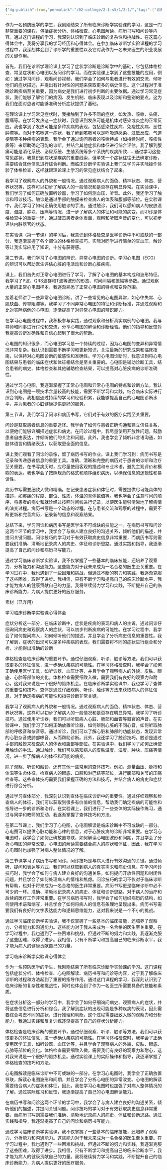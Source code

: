 ```yaml
---
{"dg-publish":true,"permalink":"/02-college/2-1-s5/1/2-1/","tags":["诊断学","作业"],"noteIcon":""}
---
```


作为一名预防医学的学生，我刚刚结束了所有临床诊断学实验课的学习，这是一门非常重要的课程，包括症状分析、体格检查、心电图解读、病历书写和问诊等内容。通过这门课程的学习，我深刻认识到了临床诊断的复杂性和挑战性。在这篇心得体会中，我将分享我的学习经历和心得体会。在参加临床诊断学实验课程的学习过程中，我深刻体会到了诊断学的重要性以及它对我作为一名未来医生的职业发展的关键作用。

首先，我们在诊断学理论课上学习了症状学诊断是诊断学中的基础，它包括体格检查、常见症状和心电图以及问诊的学习。而在实验课上学到了这些技能的应用，例如：通过学习问诊，观看问诊视频，我们学会了如何与患者进行有效的交流，倾听他们的症状描述，并提出有针对性的问题来获取更多的病史信息。这个过程对于准确诊断疾病至关重要，因为病史是我们进行初步判断的主要依据。通过学习常见症状，我们能够了解它们的病因、发生机制、临床表现以及诊断和鉴别的要点。这为我们在面对患者时能够准确分析症状提供了基础。

在理论课上学习常见症状时，我接触到了许多不同的症状，如发热、咳嗽、头痛、腹痛等。在学习发热这一症状时，我意识到发热可能是机体对感染或炎症的正常反应。我也学到了发热可能是多种疾病的表现，包括感染性疾病、免疫性疾病、恶性肿瘤等。而对于咳嗽这一症状，我了解到咳嗽可以是呼吸道感染、过敏反应、气道梗阻等多种疾病的表现。我学会了通过询问患者的咳嗽特点（如持续时间、咳痰性质等）来帮助确定可能的诊断，并结合其他症状和体征进行综合评估。我了解到腹痛可能是消化系统、泌尿系统、生殖系统等多个系统的疾病所致......通过学习这些常见症状，我意识到症状是疾病的重要线索，但单凭一个症状往往无法确定诊断，需要结合其他信息进行综合判断。而临床诊断学实验课上我们又学习并实际操作体验了体格检查，这样就跟理论课上学习的常见症状结合了起来。

我学习了观察病人的外貌和一般情况。通过观察病人的面色、精神状态、体态、营养状况等，这样可以初步了解病人的一般情况和是否存在明显异常。在实验课中，我们学习了如何正确放置听诊器，学习了如何测血压，听音。此外，我还学习了触诊和叩诊技巧。触诊是通过手部的触摸来检查病人的体表和腹部等部位。在实验课中，我们学习了如何正确使用触诊的手法。通过触诊，我们可以感知病人的皮肤温度、湿度、肿块、压痛等情况，进一步了解病人的体征和可能的病变。而叩诊是体格检查中的重要一环，通过敲击患者身体表面，观察和听取声音的变化，可以初步评估内脏器官的状态。

在实验课（第一节课）的学习后，我意识到体格检查是医学诊断中不可或缺的一部分，我逐渐掌握了各个部位的体格检查技巧。实际对同学进行简单的查血压，触诊等让我实际应用了知识，十分有获得感。

第二节课，我们学习了心电图的辨识，异常心电图的诊断。学习心电图（ECG）的辨识可以帮助医生评估心脏的电活动和诊断心脏疾病。

课上，我们首先对正常心电图进行了学习，了解了心电图的基本构成和波形特征。我学习了P波、QRS波群和T波等波形的形态、时间间隔和振幅等参数。通过观察大量的正常心电图样本，我逐渐熟悉了正常心电图的特点和变异范围。

接着老师讲了一些异常心电图诊断。讲了一些常见的心电图异常，如心律失常、心肌缺血、传导阻滞等。我学习了不同异常心电图的特征和诊断标准，并通过观察和比对实际病例的心电图，逐渐提高了对异常心电图的辨识能力。

在学习心电图过程中，我积极参与实践，通过观察和分析真实病例的心电图。我与导师和同事进行讨论和交流，分享心电图的解读和诊断经验。他们的指导和反馈对我提高诊断准确性和自信心起到了很大的帮助。

心电图的知识很多，而心电图学习是一个持续的过程，因为心电图的变异和异常情况非常复杂。我认识到需要不断学习和更新知识，关注最新的研究成果和临床指南，以保持对心电图诊断的敏感性和准确性。学习心电图诊断时，我意识到将心电图结果与患者的临床症状和体征相结合是至关重要的。心电图是辅助诊断工具，结合患者的病史、体格检查和其他辅助检查结果，可以提高对心脏疾病的诊断准确性。

通过学习心电图，我逐渐掌握了正常心电图和异常心电图的特点和诊断方法。我认识到心电图是一项技术含量较高的技能，需要不断学习和实践，结合临床实际进行综合判断。我相信通过持续的学习和经验积累，我能够提高自己的心电图诊断水平，并为患者的心脏健康提供更好的服务。

第三节课，我们学习了问诊和病历书写，它们对于有效的医疗实践至关重要。

问诊是获取患者信息的重要途径。我学会了如何与患者正确沟通和建立信任关系，以便他们能够详细描述症状和病史。在问诊过程中，我尽量使用开放性问题，鼓励患者自由表达，并倾听他们的关注和问题。此外，我也学会了倾听非言语沟通，如肢体语言和情绪表达，以获取更全面的信息。

课上我们观看了问诊的录像，留了病历书写的作业。课上我们学习到：病历书写是记录和传递患者信息的重要工具。准确、清晰和完整的病历对于患者的诊断和治疗至关重要。在书写病历时，应尽量使用客观的描述和专业术语，避免主观评价和模糊的表达。我也学会了按照规范的格式和顺序组织病历，以确保信息的逻辑性和易读性。

病历书写需要细致入微和精确。在记录患者症状和体征时，需要提供尽可能具体的描述，如疼痛的程度、部位、性质，体温的具体数值等。我也学会了注意时间的顺序，将患者的病史和就诊经过按照时间线进行记录，以便医生能够清晰地了解病情的演变过程。病历书写是一个动态的过程。在与患者交流和观察的过程中，需要不断更新和完善病历，记录新的信息和观察结果。

总结下来，学习问诊和病历书写是医学生不可或缺的技能之一。在病历书写和问诊这两个环节的学习中，我学会了与病人建立良好的沟通关系，倾听他们的描述，并提问关键问题。问诊技巧的学习对于有效获取病史信息非常重要，而病历书写则需要我们准确、清晰地记录病人的病史、体征和诊断思路。通过实践和指导，我逐渐提高了自己的问诊和病历书写能力。

通过学习临床诊断学实验课，我不仅掌握了一些基本的临床技能，还培养了观察力、分析能力和沟通能力。这些能力对于我未来成为一名合格的医生至关重要。在学习过程中，我也遇到了一些困难和挑战，但通过不断的努力和实践，我逐渐克服了这些困难，取得了进步。我相信，只有不断学习和提高自己的临床诊断水平，我才能为病人的健康贡献自己的力量。我将继续努力学习和实践，不断提升自己的临床诊断能力，为病人提供更好的医疗服务。


<div class="transclusion internal-embed is-loaded"><div class="markdown-embed">



素材（已弃用）

学习临床诊断学实验课心得体会

症状分析这一部分，在临床诊断中，症状是疾病的表现和病人的主诉，通过问诊仔细询问病史和观察病人的症状，可以初步判断疾病的可能性。在学习过程中，我学会了如何提问病人，如何倾听他们的描述，并且学会了分析病史信息的重要性。我了解到，症状的出现可以是多种疾病的表现，我们需要将不同的症状进行组合和分析，才能得出准确的诊断

体格检查是临床诊断的重要环节。通过仔细观察、听诊、触诊等方法，我们可以获取更多的体征信息，进一步确认疾病的可能性。在学习体格检查时，我学会了如何正确使用医学工具，如听诊器、血压计等，并且学会了观察病人的外貌、皮肤、眼底、心肺等部位的变化。体格检查需要细致入微，需要我们有良好的观察力和耐心，这对我来说是一个很好的锻炼机会。在临床诊断学实验课中，我也学习了查体的重要性和技巧。查体是通过仔细观察、听诊、触诊等方法来获取病人的体征信息，对于确定疾病的可能性和指导诊断非常关键。

我学习了观察病人的外貌和一般情况。通过观察病人的面色、精神状态、体态、营养状况等，这样可以初步了解病人的一般情况和是否存在明显异常。我学习了听诊技巧。通过使用听诊器，我们可以听取病人心脏、肺部和血管等器官的声音。在实验课中，我们学习了如何正确放置听诊器，如何辨别心脏的不同心音，如何听取肺部的呼吸音和杂音等。通过听诊，我们可以了解心脏和肺部的功能状态，发现异常的心脏杂音或肺部啰音，从而帮助诊断。此外，我还学习了触诊技巧。触诊是通过手部的触摸来检查病人的体表和腹部等部位。在实验课中，我们学习了如何正确使用触诊的手法。通过触诊，我们可以感知病人的皮肤温度、湿度、肿块、压痛等情况，进一步了解病人的体征和可能的病变。

除了观察、听诊和触诊，还有其他一些常用的查体技巧。例如，测量血压、脉搏和体温等生命体征，检查病人的眼底、口腔和淋巴结等部位，进行腹部和关节的压痛检查等。这些查体技巧需要我们掌握正确的方法和技巧，并结合病人的病史和症状进行综合分析。

通过学习查体部分，我深刻认识到查体在临床诊断中的重要性。通过仔细观察和检查病人的体征，我们可以获取到很多有价值的信息，帮助我们确定疾病的可能性和指导进一步的诊断和治疗。在实验课上，我们进行了一些查体的实际操作练习，通过与同学和教师的互动，我逐渐掌握了查体技巧和方法。

在第二节课上，我们学习了心电图，心电图解读是临床诊断中不可或缺的一部分。心电图可以提供心脏功能和心律的信息，对于心脏疾病的诊断非常重要。在学习心电图时，我学会了如何正确放置导联，如何解读心电图波形和间期，并且学会了分析心电图的异常改变。心电图的解读需要结合病人的症状和体征，因此，我在学习心电图时也加强了对病人整体情况的了解。

第三节课学习了病历书写和问诊。问诊技巧是与病人进行有效沟通的关键。通过倾听、提问和表达等方式，我们可以获取到病人的真实需求和病史信息。在学习问诊技巧时，我学会了如何与病人建立良好的沟通关系，如何提问开放性问题和封闭性问题，并且学会了如何处理病人的情绪和焦虑。问诊技巧的学习不仅对于临床诊断有帮助，也对于将来成为一名合格的医生非常重要。病历书写更是临床诊断中必不可少的一环。准确、清晰地记录病人的病史、体征和诊断思路，对于病人的治疗和后续的医疗工作非常重要。在学习病历书写时，我学会了如何组织病历的结构，如何使用术语和缩写，并且学会了如何将病人的信息有条理地呈现出来。病历书写需要我们有良好的文字表达能力和逻辑思维能力，这对我来说是一个不小的挑战。

通过学习临床诊断学实验课，我不仅掌握了一些基本的临床技能，还培养了观察力、分析能力和沟通能力。这些能力对于我未来成为一名合格的医生至关重要。在学习过程中，我也遇到了一些困难和挑战，但通过不断的努力和实践，我逐渐克服了这些困难，取得了进步。我相信，只有不断学习和提高自己的临床诊断水平，我才能为病人的健康贡献自己的力量。

学习临床诊断学实验课心得体会

作为一名预防医学的学生，我刚刚结束了所有临床诊断学实验课的学习。这门课程包括症状分析、体格检查、心电图解读、病历书写和问诊等内容，对于我了解临床诊断的过程和方法起到了重要的指导作用。通过这门课程的学习，我深刻认识到了临床诊断的复杂性和挑战性，同时也体会到了作为一名医生所需要具备的技能和素质。

在症状分析这一部分的学习中，我学会了如何仔细询问病史、观察病人的症状，并将这些信息进行分析和综合。我了解到症状的出现可能是多种疾病的表现，因此需要综合考虑不同的症状，进行推理和判断。这个过程需要细致入微的观察力和分析能力，我通过实践和反复训练逐渐提高了自己的症状分析能力。

体格检查是临床诊断的重要环节，通过仔细观察、听诊、触诊等方法，我们可以获取更多的体征信息，进一步确认疾病的可能性。在学习体格检查时，我学会了正确使用医学工具，如听诊器、血压计等，并且学会了观察病人的外貌、皮肤、眼底、心肺等部位的变化。体格检查需要细致入微，需要我们有良好的观察力和耐心，这对我来说是一个很好的锻炼机会。通过实验课上的实际操作和指导，我逐渐掌握了体格检查的技巧和方法。

心电图解读是临床诊断中不可或缺的一部分。在学习心电图时，我学会了正确放置导联，解读心电图波形和间期，并且学会了分析心电图的异常改变。心电图的解读需要结合病人的症状和体征，因此，我在学习心电图时也加强了对病人整体情况的了解。通过实际练习和反馈，我逐渐提高了自己的心电图解读能力。

在病历书写和问诊这两个环节的学习中，我学会了与病人建立良好的沟通关系，倾听他们的描述，并提问关键问题。问诊技巧的学习对于有效获取病史信息非常重要，而病历书写则需要我们准确、清晰地记录病人的病史、体征和诊断思路。通过实践和指导，我逐渐提高了自己的问诊和病历书写能力。

通过学习临床诊断学实验课，我不仅掌握了一些基本的临床技能，还培养了观察力、分析能力和沟通能力。这些能力对于我未来成为一名合格的医生至关重要。在学习过程中，我也遇到了一些困难和挑战，但通过不断的努力和实践，我逐渐克服了这些困难，取得了进步。我相信，只有不断学习和提高自己的临床诊断水平，我才能为病人的健康贡献自己的力量。我将继续努力学习和实践，不断提升自己的临床诊断能力，为病人提供更好的医疗服务。

</div></div>
